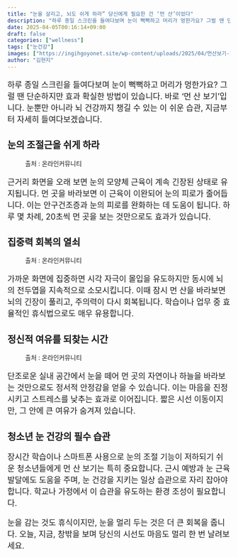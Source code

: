 ```yaml
---
title: "눈을 살리고, 뇌도 쉬게 하라” 당신에게 필요한 건 ‘먼 산’이었다"
description: "하루 종일 스크린을 들여다보며 눈이 뻑뻑하고 머리가 멍한가요? 그럴 땐 단순하지만 효과 확실한 방법이 있습니다. 바로 ‘먼 산 보기’입니다. 눈뿐만 아니라 뇌 건강까지 챙길 수 있는 이 쉬운 습관, 지금부터 자세히 들여다보겠습니다."
date: 2025-04-05T00:16:14+09:00
draft: false
categories: ["wellness"]
tags: ["눈건강"]
images: ["https://ingihgoyonet.site/wp-content/uploads/2025/04/먼산보기-1024x640.jpg", "https://ingihgoyonet.site/wp-content/uploads/2025/04/산-1024x684.jpg", "https://ingihgoyonet.site/wp-content/uploads/2025/04/뚜렷한산-683x1024.jpg"]
author: "김현지"
---
```


<p style="font-size:18px">하루 종일 스크린을 들여다보며 눈이 뻑뻑하고 머리가 멍한가요? 그럴 땐 단순하지만 효과 확실한 방법이 있습니다. 바로 ‘먼 산 보기’입니다. 눈뿐만 아니라 뇌 건강까지 챙길 수 있는 이 쉬운 습관, 지금부터 자세히 들여다보겠습니다.</p> <h2 >눈의 조절근을 쉬게 하라</h2> <figure ><img src="https://ingihgoyonet.site/wp-content/uploads/2025/04/먼산보기-1024x640.jpg" alt="" style="aspect-ratio:16/9;object-fit:cover"/><figcaption >출처 : 온라인커뮤니티</figcaption></figure> <p style="font-size:18px">근거리 화면을 오래 보면 눈의 모양체 근육이 계속 긴장된 상태로 유지됩니다. 먼 곳을 바라보면 이 근육이 이완되어 눈의 피로가 줄어듭니다. 이는 안구건조증과 눈의 피로를 완화하는 데 도움이 됩니다. 하루 몇 차례, 20초씩 먼 곳을 보는 것만으로도 효과가 있습니다.</p> <h2 >집중력 회복의 열쇠</h2> <figure ><img src="https://ingihgoyonet.site/wp-content/uploads/2025/04/산-1024x684.jpg" alt="" style="aspect-ratio:16/9;object-fit:cover"/><figcaption >출처 : 온라인커뮤니티</figcaption></figure> <p style="font-size:18px">가까운 화면에 집중하면 시각 자극이 몰입을 유도하지만 동시에 뇌의 전두엽을 지속적으로 소모시킵니다. 이때 잠시 먼 산을 바라보면 뇌의 긴장이 풀리고, 주의력이 다시 회복됩니다. 학습이나 업무 중 효율적인 휴식법으로도 매우 유용합니다.</p> <h2 >정신적 여유를 되찾는 시간</h2> <figure ><img src="https://ingihgoyonet.site/wp-content/uploads/2025/04/뚜렷한산-683x1024.jpg" alt="" style="aspect-ratio:16/9;object-fit:cover"/><figcaption >출처 : 온라인커뮤니티</figcaption></figure> <p style="font-size:18px">단조로운 실내 공간에서 눈을 떼어 먼 곳의 자연이나 하늘을 바라보는 것만으로도 정서적 안정감을 얻을 수 있습니다. 이는 마음을 진정시키고 스트레스를 낮추는 효과로 이어집니다. 짧은 시선 이동이지만, 그 안에 큰 여유가 숨겨져 있습니다.</p> <h2 >청소년 눈 건강의 필수 습관</h2> <p style="font-size:18px">장시간 학습이나 스마트폰 사용으로 눈의 조절 기능이 저하되기 쉬운 청소년들에게 먼 산 보기는 특히 중요합니다. 근시 예방과 눈 근육 발달에도 도움을 주며, 눈 건강을 지키는 일상 습관으로 자리 잡아야 합니다. 학교나 가정에서 이 습관을 유도하는 환경 조성이 필요합니다.</p> <p style="font-size:18px">눈을 감는 것도 휴식이지만, 눈을 멀리 두는 것은 더 큰 회복을 줍니다. 오늘, 지금, 창밖을 보며 당신의 시선도 마음도 멀리 한 번 날려보세요.</p>